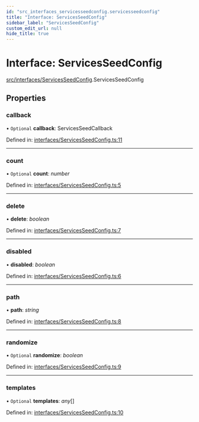 ```yaml
---
id: "src_interfaces_servicesseedconfig.servicesseedconfig"
title: "Interface: ServicesSeedConfig"
sidebar_label: "ServicesSeedConfig"
custom_edit_url: null
hide_title: true
---
```


# Interface: ServicesSeedConfig

[src/interfaces/ServicesSeedConfig](../modules/src_interfaces_servicesseedconfig.md).ServicesSeedConfig

## Properties

### callback

• `Optional` **callback**: ServicesSeedCallback

Defined in: [interfaces/ServicesSeedConfig.ts:11](https://github.com/xr3ngine/xr3ngine/blob/2d83606b6/packages/common/src/interfaces/ServicesSeedConfig.ts#L11)

___

### count

• `Optional` **count**: *number*

Defined in: [interfaces/ServicesSeedConfig.ts:5](https://github.com/xr3ngine/xr3ngine/blob/2d83606b6/packages/common/src/interfaces/ServicesSeedConfig.ts#L5)

___

### delete

• **delete**: *boolean*

Defined in: [interfaces/ServicesSeedConfig.ts:7](https://github.com/xr3ngine/xr3ngine/blob/2d83606b6/packages/common/src/interfaces/ServicesSeedConfig.ts#L7)

___

### disabled

• **disabled**: *boolean*

Defined in: [interfaces/ServicesSeedConfig.ts:6](https://github.com/xr3ngine/xr3ngine/blob/2d83606b6/packages/common/src/interfaces/ServicesSeedConfig.ts#L6)

___

### path

• **path**: *string*

Defined in: [interfaces/ServicesSeedConfig.ts:8](https://github.com/xr3ngine/xr3ngine/blob/2d83606b6/packages/common/src/interfaces/ServicesSeedConfig.ts#L8)

___

### randomize

• `Optional` **randomize**: *boolean*

Defined in: [interfaces/ServicesSeedConfig.ts:9](https://github.com/xr3ngine/xr3ngine/blob/2d83606b6/packages/common/src/interfaces/ServicesSeedConfig.ts#L9)

___

### templates

• `Optional` **templates**: *any*[]

Defined in: [interfaces/ServicesSeedConfig.ts:10](https://github.com/xr3ngine/xr3ngine/blob/2d83606b6/packages/common/src/interfaces/ServicesSeedConfig.ts#L10)
